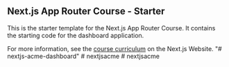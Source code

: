## Next.js App Router Course - Starter

This is the starter template for the Next.js App Router Course. It contains the starting code for the dashboard application.

For more information, see the [course curriculum](https://nextjs.org/learn) on the Next.js Website.
"# nextjs-acme-dashboard" 
#   n e x t j s a c m e  
 #   n e x t j s a c m e  
 